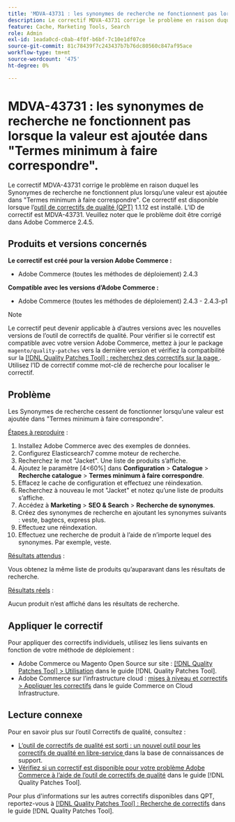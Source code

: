 ```yaml
---
title: 'MDVA-43731 : les synonymes de recherche ne fonctionnent pas lorsque la valeur est ajoutée dans "Termes minimum à faire correspondre".'
description: Le correctif MDVA-43731 corrige le problème en raison duquel les Synonymes de recherche ne fonctionnent plus lorsqu’une valeur est ajoutée dans "Termes minimum à faire correspondre". Ce correctif est disponible lorsque l’[outil de correctifs de qualité (QPT)](https://experienceleague.adobe.com/en/docs/commerce-knowledge-base/kb/announcements/commerce-announcements/magento-quality-patches-released-new-tool-to-self-serve-quality-patches) 1.1.12 est installé. L’ID de correctif est MDVA-43731. Veuillez noter que le problème doit être corrigé dans Adobe Commerce 2.4.5.
feature: Cache, Marketing Tools, Search
role: Admin
exl-id: 1eada0cd-c0ab-4f0f-b6bf-7c10e1df07ce
source-git-commit: 81c78439f7c243437b7b76dc80560c847af95ace
workflow-type: tm+mt
source-wordcount: '475'
ht-degree: 0%

---
```


# MDVA-43731 : les synonymes de recherche ne fonctionnent pas lorsque la valeur est ajoutée dans &quot;Termes minimum à faire correspondre&quot;.

Le correctif MDVA-43731 corrige le problème en raison duquel les Synonymes de recherche ne fonctionnent plus lorsqu’une valeur est ajoutée dans &quot;Termes minimum à faire correspondre&quot;. Ce correctif est disponible lorsque l’[outil de correctifs de qualité (QPT)](https://experienceleague.adobe.com/en/docs/commerce-knowledge-base/kb/announcements/commerce-announcements/magento-quality-patches-released-new-tool-to-self-serve-quality-patches) 1.1.12 est installé. L’ID de correctif est MDVA-43731. Veuillez noter que le problème doit être corrigé dans Adobe Commerce 2.4.5.

## Produits et versions concernés

**Le correctif est créé pour la version Adobe Commerce :**

* Adobe Commerce (toutes les méthodes de déploiement) 2.4.3

**Compatible avec les versions d’Adobe Commerce :**

* Adobe Commerce (toutes les méthodes de déploiement) 2.4.3 - 2.4.3-p1

>[!NOTE]
>
>Le correctif peut devenir applicable à d’autres versions avec les nouvelles versions de l’outil de correctifs de qualité. Pour vérifier si le correctif est compatible avec votre version Adobe Commerce, mettez à jour le package `magento/quality-patches` vers la dernière version et vérifiez la compatibilité sur la [[!DNL Quality Patches Tool] : recherchez des correctifs sur la page ](https://experienceleague.adobe.com/en/docs/commerce-knowledge-base/kb/announcements/commerce-announcements/magento-quality-patches-released-new-tool-to-self-serve-quality-patches). Utilisez l’ID de correctif comme mot-clé de recherche pour localiser le correctif.

## Problème

Les Synonymes de recherche cessent de fonctionner lorsqu’une valeur est ajoutée dans &quot;Termes minimum à faire correspondre&quot;.

<u>Étapes à reproduire</u> :

1. Installez Adobe Commerce avec des exemples de données.
1. Configurez Elasticsearch7 comme moteur de recherche.
1. Recherchez le mot &quot;Jacket&quot;. Une liste de produits s’affiche.
1. Ajoutez le paramètre [4&lt;60%] dans **Configuration** > **Catalogue** > **Recherche catalogue** > **Termes minimum à faire correspondre**.
1. Effacez le cache de configuration et effectuez une réindexation.
1. Recherchez à nouveau le mot &quot;Jacket&quot; et notez qu’une liste de produits s’affiche.
1. Accédez à **Marketing** > **SEO &amp; Search** > **Recherche de synonymes**.
1. Créez des synonymes de recherche en ajoutant les synonymes suivants : veste, bagtecs, express plus.
1. Effectuez une réindexation.
1. Effectuez une recherche de produit à l’aide de n’importe lequel des synonymes. Par exemple, veste.

<u>Résultats attendus</u> :

Vous obtenez la même liste de produits qu’auparavant dans les résultats de recherche.

<u>Résultats réels</u> :

Aucun produit n’est affiché dans les résultats de recherche.

## Appliquer le correctif

Pour appliquer des correctifs individuels, utilisez les liens suivants en fonction de votre méthode de déploiement :

* Adobe Commerce ou Magento Open Source sur site : [[!DNL Quality Patches Tool] > Utilisation](/help/tools/quality-patches-tool/usage.md) dans le guide [!DNL Quality Patches Tool].
* Adobe Commerce sur l’infrastructure cloud : [mises à niveau et correctifs > Appliquer les correctifs](https://experienceleague.adobe.com/docs/commerce-cloud-service/user-guide/develop/upgrade/apply-patches.html) dans le guide Commerce on Cloud Infrastructure.

## Lecture connexe

Pour en savoir plus sur l’outil Correctifs de qualité, consultez :

* [ L’outil de correctifs de qualité est sorti : un nouvel outil pour les correctifs de qualité en libre-service ](https://experienceleague.adobe.com/en/docs/commerce-knowledge-base/kb/announcements/commerce-announcements/magento-quality-patches-released-new-tool-to-self-serve-quality-patches) dans la base de connaissances de support.
* [Vérifiez si un correctif est disponible pour votre problème Adobe Commerce à l’aide de l’outil de correctifs de qualité](/help/tools/quality-patches-tool/patches-available-in-qpt/check-patch-for-magento-issue-with-magento-quality-patches.md) dans le guide [!DNL Quality Patches Tool].

Pour plus d&#39;informations sur les autres correctifs disponibles dans QPT, reportez-vous à [[!DNL Quality Patches Tool] : Recherche de correctifs](https://experienceleague.adobe.com/tools/commerce-quality-patches/index.html) dans le guide [!DNL Quality Patches Tool].
